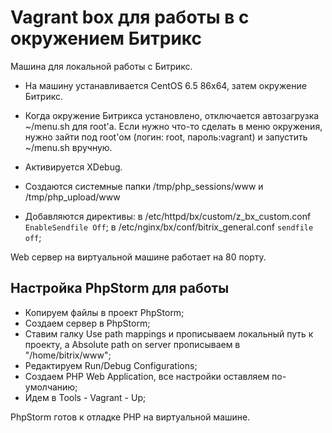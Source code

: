 # Vagrant box для работы в с окружением Битрикс

Машина для локальной работы с Битрикс. 

* На машину устанавливается CentOS 6.5 86x64, затем окружение Битрикс. 

* Когда окружение Битрикса установлено, отключается автозагрузка ~/menu.sh для root'а. 
Если нужно что-то сделать в меню окружения, нужно зайти под root'ом (логин: root, пароль:vagrant) и запустить ~/menu.sh вручную.

* Активируется XDebug.

* Создаются системные папки /tmp/php_sessions/www и /tmp/php_upload/www

* Добавляются директивы: в /etc/httpd/bx/custom/z_bx_custom.conf `EnableSendfile Off`; в /etc/nginx/bx/conf/bitrix_general.conf `sendfile off`;

Web сервер на виртуальной машине работает на 80 порту.

## Настройка PhpStorm для работы

 * Копируем файлы в проект PhpStorm;
 * Создаем сервер в PhpStorm;
 * Ставим галку Use path mappings и прописываем локальный путь к проекту, а Absolute path on server прописываем в "/home/bitrix/www";
 * Редактируем Run/Debug Configurations;
 * Создаем PHP Web Application, все настройки оставляем по-умолчанию;
 * Идем в Tools - Vagrant - Up;

PhpStorm готов к отладке PHP на виртуальной машине.
